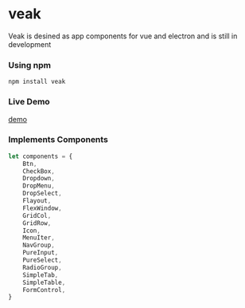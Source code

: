 # veak

Veak is desined as app components for vue and electron and is still in development 

### Using npm
```
npm install veak
```

### Live Demo

[demo](https://aflover.github.io/veak/demo)

### Implements Components
``` js
let components = {
	Btn,
	CheckBox,
	Dropdown,
	DropMenu,
	DropSelect,
	Flayout,
	FlexWindow,
	GridCol,
	GridRow,
	Icon,
	MenuIter,
	NavGroup,
	PureInput,
	PureSelect,
	RadioGroup,
	SimpleTab,
	SimpleTable,
	FormControl,
}
```
